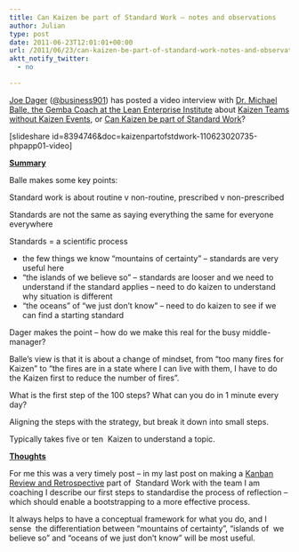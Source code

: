 ```yaml
---
title: Can Kaizen be part of Standard Work – notes and observations
author: Julian
type: post
date: 2011-06-23T12:01:01+00:00
url: /2011/06/23/can-kaizen-be-part-of-standard-work-notes-and-observations/
aktt_notify_twitter:
  - no

---
```

<a title="JOe Dager's website" href="http://business901.com/" target="_blank">Joe Dager</a> (<a title="Joe Dager's Twitter profile" href="http://twitter.com/#!/business901" target="_blank">@business901</a>) has posted a video interview with [Dr. Michael Balle, the Gemba Coach at the Lean Enterprise Institute][1] about [Kaizen Teams without Kaizen Events][2], or [Can Kaizen be part of Standard Work][2]?

[slideshare id=8394746&doc=kaizenpartofstdwork-110623020735-phpapp01-video]

<span style="text-decoration: underline;"><strong>Summary</strong></span>

Balle makes some key points:

Standard work is about routine v non-routine, prescribed v non-prescribed

Standards are not the same as saying everything the same for everyone everywhere

Standards = a scientific process

  * the few things we know &#8220;mountains of certainty&#8221; &#8211; standards are very useful here
  * &#8220;the islands of we believe so&#8221; &#8211; standards are looser and we need to understand if the standard applies &#8211; need to do kaizen to understand why situation is different
  * &#8220;the oceans&#8221; of &#8220;we just don&#8217;t know&#8221; &#8211; need to do kaizen to see if we can find a starting standard

Dager makes the point &#8211; how do we make this real for the busy middle-manager?

Balle&#8217;s view is that it is about a change of mindset, from &#8220;too many fires for Kaizen&#8221; to &#8220;the fires are in a state where I can live with them, I have to do the Kaizen first to reduce the number of fires&#8221;.

What is the first step of the 100 steps? What can you do in 1 minute every day?

Aligning the steps with the strategy, but break it down into small steps.

Typically takes five or ten  Kaizen to understand a topic.

**<span style="text-decoration: underline;">Thoughts</span>**

For me this was a very timely post &#8211; in my last post on making a [Kanban Review and Retrospective][3] part of  Standard Work with the team I am coaching I describe our first steps to standardise the process of reflection &#8211; which should enable a bootstrapping to a more effective process.

It always helps to have a conceptual framework for what you do, and I sense  the differentiation between &#8220;mountains of certainty&#8221;, &#8220;islands of  we believe so&#8221; and &#8220;oceans of we just don&#8217;t know&#8221; will be most useful.

&nbsp;

<div class="zemanta-pixie" style="margin-top: 10px; height: 15px;">
  <img class="zemanta-pixie-img" style="border: none; float: right;" src="http://img.zemanta.com/pixy.gif?x-id=ef5eb218-4fdd-418b-92f7-de1355e116e6" alt="" />
</div>

 [1]: http://www.lean.org/balle
 [2]: http://business901.com/blog1/kaizen-teams-without-kaizen-events/
 [3]: https://www.synesthesia.co.uk/blog/archives/2011/06/23/kanban-team-weekly-review-and-retrospective/
